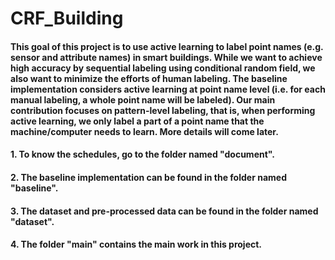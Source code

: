 # CRF_Building
#### This goal of this project is to use active learning to label point names (e.g. sensor and attribute names) in smart buildings. While we want to achieve high accuracy by sequential labeling using conditional random field, we also want to minimize the efforts of human labeling. The baseline implementation considers active learning at point name level (i.e. for each manual labeling, a whole point name will be labeled). Our main contribution focuses on pattern-level labeling, that is, when performing active learning, we only label a part of a point name that the machine/computer needs to learn. More details will come later.
#### 1. To know the schedules, go to the folder named "document".
#### 2. The baseline implementation can be found in the folder named "baseline".
#### 3. The dataset and pre-processed data can be found in the folder named "dataset".
#### 4. The folder "main" contains the main work in this project.
